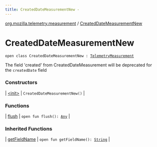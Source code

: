 ```yaml
---
title: CreatedDateMeasurementNew - 
---
```


[org.mozilla.telemetry.measurement](../index.html) / [CreatedDateMeasurementNew](./index.html)

# CreatedDateMeasurementNew

`open class CreatedDateMeasurementNew : `[`TelemetryMeasurement`](../-telemetry-measurement/index.html)

The field 'created' from CreatedDateMeasurement will be deprecated for the `createdDate` field

### Constructors

| [&lt;init&gt;](-init-.html) | `CreatedDateMeasurementNew()` |

### Functions

| [flush](flush.html) | `open fun flush(): `[`Any`](https://kotlinlang.org/api/latest/jvm/stdlib/kotlin/-any/index.html) |

### Inherited Functions

| [getFieldName](../-telemetry-measurement/get-field-name.html) | `open fun getFieldName(): `[`String`](https://kotlinlang.org/api/latest/jvm/stdlib/kotlin/-string/index.html) |

